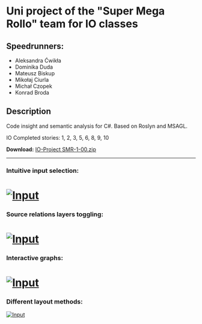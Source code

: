 # Uni project of the "Super Mega Rollo" team for IO classes

## Speedrunners:

* Aleksandra Ćwikła
* Dominika Duda
* Mateusz Biskup
* Mikołaj Ciurla
* Michał Czopek
* Konrad Broda

## Description
Code insight and semantic analysis for C#. 
Based on Roslyn and MSAGL.

IO Completed stories: 1, 2, 3, 5, 6, 8, 9, 10


**Download:** [IO-Project SMR-1-00.zip](https://github.com/Sincerite/AGH_IO_SMR/blob/master/production/IO-Project%20SMR-1-00.zip?raw=true)

----
### Intuitive input selection:
[![Input](https://thumbs.gfycat.com/FrailClearAustrianpinscher-size_restricted.gif)](https://giant.gfycat.com/FrailClearAustrianpinscher.webm)
=============

### Source relations layers toggling:
[![Input](https://thumbs.gfycat.com/IllGoldenAiredaleterrier-size_restricted.gif)](http://giant.gfycat.com/IllGoldenAiredaleterrier.webm)
=============

### Interactive graphs:
[![Input](https://thumbs.gfycat.com/GleefulTidyEmperorpenguin-size_restricted.gif)](https://giant.gfycat.com/GleefulTidyEmperorpenguin.webm)
=============

### Different layout methods:
[![Input](https://thumbs.gfycat.com/DownrightJaggedChrysalis-size_restricted.gif)](https://giant.gfycat.com/DownrightJaggedChrysalis.webm)
